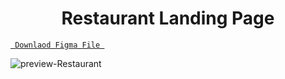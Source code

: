 <h1 align="center">
Restaurant Landing Page
</h1>

<a align ="center" href="https://github.com/Amrita-Mukherjee/website-screens/blob/main/Landing%20Pages/Restaurant%20landing%20page/restaurant_landing.fig"> `  Downlaod Figma File  `</a>


![preview-Restaurant](https://github.com/Amrita-Mukherjee/website-screens/blob/main/Landing%20Pages/Restaurant%20landing%20page/restaurant%20landing%20page.png)

